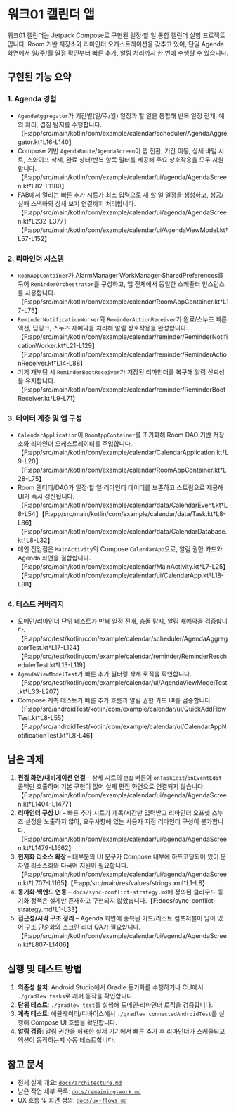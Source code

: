 # 워크01 캘린더 앱

워크01 캘린더는 Jetpack Compose로 구현된 일정·할 일 통합 캘린더 실험 프로젝트입니다. Room 기반 저장소와 리마인더 오케스트레이션을 갖추고 있어, 단일 Agenda 화면에서 일/주/월 일정 확인부터 빠른 추가, 알림 처리까지 한 번에 수행할 수 있습니다.

## 구현된 기능 요약

### 1. Agenda 경험
- `AgendaAggregator`가 기간별(일/주/월) 일정과 할 일을 통합해 반복 일정 전개, 예외 처리, 겹침 탐지를 수행합니다.【F:app/src/main/kotlin/com/example/calendar/scheduler/AgendaAggregator.kt†L16-L140】
- Compose 기반 `AgendaRoute`/`AgendaScreen`이 탭 전환, 기간 이동, 상세 바텀 시트, 스와이프 삭제, 완료 상태/반복 항목 필터를 제공해 주요 상호작용을 모두 지원합니다.【F:app/src/main/kotlin/com/example/calendar/ui/agenda/AgendaScreen.kt†L82-L1180】
- FAB에서 열리는 빠른 추가 시트가 최소 입력으로 새 할 일·일정을 생성하고, 성공/실패 스낵바와 상세 보기 연결까지 처리합니다.【F:app/src/main/kotlin/com/example/calendar/ui/agenda/AgendaScreen.kt†L232-L377】【F:app/src/main/kotlin/com/example/calendar/ui/AgendaViewModel.kt†L57-L152】

### 2. 리마인더 시스템
- `RoomAppContainer`가 AlarmManager·WorkManager·SharedPreferences를 묶어 `ReminderOrchestrator`를 구성하고, 앱 전체에서 동일한 스케줄러 인스턴스를 사용합니다.【F:app/src/main/kotlin/com/example/calendar/RoomAppContainer.kt†L17-L75】
- `ReminderNotificationWorker`와 `ReminderActionReceiver`가 완료/스누즈 빠른 액션, 딥링크, 스누즈 재예약을 처리해 알림 상호작용을 완성합니다.【F:app/src/main/kotlin/com/example/calendar/reminder/ReminderNotificationWorker.kt†L21-L129】【F:app/src/main/kotlin/com/example/calendar/reminder/ReminderActionReceiver.kt†L14-L88】
- 기기 재부팅 시 `ReminderBootReceiver`가 저장된 리마인더를 복구해 알림 신뢰성을 유지합니다.【F:app/src/main/kotlin/com/example/calendar/reminder/ReminderBootReceiver.kt†L9-L71】

### 3. 데이터 계층 및 앱 구성
- `CalendarApplication`이 `RoomAppContainer`를 초기화해 Room DAO 기반 저장소와 리마인더 오케스트레이터를 주입합니다.【F:app/src/main/kotlin/com/example/calendar/CalendarApplication.kt†L9-L20】【F:app/src/main/kotlin/com/example/calendar/RoomAppContainer.kt†L28-L75】
- Room 엔티티/DAO가 일정·할 일·리마인더 데이터를 보존하고 스트림으로 제공해 UI가 즉시 갱신됩니다.【F:app/src/main/kotlin/com/example/calendar/data/CalendarEvent.kt†L8-L54】【F:app/src/main/kotlin/com/example/calendar/data/Task.kt†L8-L86】【F:app/src/main/kotlin/com/example/calendar/data/CalendarDatabase.kt†L8-L32】
- 메인 진입점은 `MainActivity`의 Compose `CalendarApp`으로, 알림 권한 카드와 Agenda 화면을 결합합니다.【F:app/src/main/kotlin/com/example/calendar/MainActivity.kt†L7-L25】【F:app/src/main/kotlin/com/example/calendar/ui/CalendarApp.kt†L18-L88】

### 4. 테스트 커버리지
- 도메인/리마인더 단위 테스트가 반복 일정 전개, 충돌 탐지, 알림 재예약을 검증합니다.【F:app/src/test/kotlin/com/example/calendar/scheduler/AgendaAggregatorTest.kt†L17-L124】【F:app/src/test/kotlin/com/example/calendar/reminder/ReminderReschedulerTest.kt†L13-L119】
- `AgendaViewModelTest`가 빠른 추가·필터링·삭제 로직을 확인합니다.【F:app/src/test/kotlin/com/example/calendar/ui/AgendaViewModelTest.kt†L33-L207】
- Compose 계측 테스트가 빠른 추가 흐름과 알림 권한 카드 UI를 검증합니다.【F:app/src/androidTest/kotlin/com/example/calendar/ui/QuickAddFlowTest.kt†L8-L55】【F:app/src/androidTest/kotlin/com/example/calendar/ui/CalendarAppNotificationTest.kt†L8-L46】

## 남은 과제
1. **편집 화면/내비게이션 연결** – 상세 시트의 `편집` 버튼이 `onTaskEdit`/`onEventEdit` 콜백만 호출하며 기본 구현이 없어 실제 편집 화면으로 연결되지 않습니다.【F:app/src/main/kotlin/com/example/calendar/ui/agenda/AgendaScreen.kt†L1404-L1477】
2. **리마인더 구성 UI** – 빠른 추가 시트가 제목/시간만 입력받고 리마인더 오프셋·스누즈 설정을 노출하지 않아, 요구사항에 있는 사용자 지정 리마인더 구성이 불가합니다.【F:app/src/main/kotlin/com/example/calendar/ui/agenda/AgendaScreen.kt†L1479-L1662】
3. **현지화 리소스 확장** – 대부분의 UI 문구가 Compose 내부에 하드코딩되어 있어 문자열 리소스화와 다국어 지원이 필요합니다.【F:app/src/main/kotlin/com/example/calendar/ui/agenda/AgendaScreen.kt†L707-L1165】【F:app/src/main/res/values/strings.xml†L1-L8】
4. **동기화·백엔드 연동** – `docs/sync-conflict-strategy.md`에 정의된 클라우드 동기화 정책은 설계만 존재하고 구현되지 않았습니다.【F:docs/sync-conflict-strategy.md†L1-L33】
5. **접근성/시각 구조 정리** – Agenda 화면에 중복된 카드/리스트 컴포저블이 남아 있어 구조 단순화와 스크린 리더 QA가 필요합니다.【F:app/src/main/kotlin/com/example/calendar/ui/agenda/AgendaScreen.kt†L807-L1406】

## 실행 및 테스트 방법
1. **의존성 설치**: Android Studio에서 Gradle 동기화를 수행하거나 CLI에서 `./gradlew tasks`로 래퍼 동작을 확인합니다.
2. **단위 테스트**: `./gradlew test`를 실행해 도메인·리마인더 로직을 검증합니다.
3. **계측 테스트**: 에뮬레이터/디바이스에서 `./gradlew connectedAndroidTest`를 실행해 Compose UI 흐름을 확인합니다.
4. **알림 검증**: 알림 권한을 허용한 실제 기기에서 빠른 추가 후 리마인더가 스케줄되고 액션이 동작하는지 수동 테스트합니다.

## 참고 문서
- 전체 설계 개요: [`docs/architecture.md`](docs/architecture.md)
- 남은 작업 세부 목록: [`docs/remaining-work.md`](docs/remaining-work.md)
- UX 흐름 및 화면 정의: [`docs/ux-flows.md`](docs/ux-flows.md)

